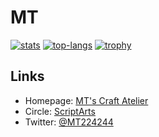 # MT

[![stats][]][github-readme-stats]
[![top-langs][]][github-readme-stats]
[![trophy][]][github-profile-trophy]

## Links

- Homepage: [MT's Craft Atelier][]
- Circle: [ScriptArts][]
- Twitter: [@MT224244][]

<!-- === Links === -->

[stats]: https://github-readme-stats.vercel.app/api?username=MT224244&show_icons=true&theme=tokyonight
[top-langs]: https://github-readme-stats.vercel.app/api/top-langs/?username=MT224244&langs_count=4&layout=compact&theme=tokyonight
[trophy]: https://github-profile-trophy.vercel.app/?username=MT224244&theme=onedark

[github-readme-stats]: https://github.com/anuraghazra/github-readme-stats
[github-profile-trophy]: https://github.com/ryo-ma/github-profile-trophy

[MT's Craft Atelier]: https://mt224244.com
[ScriptArts]: https://www.scriptarts.jp
[@MT224244]: https://twitter.com/MT224244
